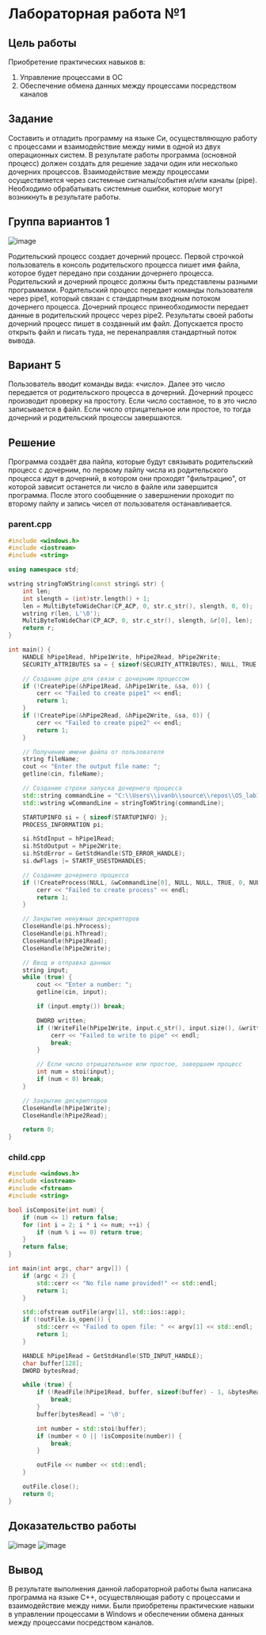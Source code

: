 # Лабораторная работа №1

## Цель работы
Приобретение практических навыков в:
  1. Управление процессами в ОС
  2. Обеспечение обмена данных между процессами посредством каналов

## Задание
Составить и отладить программу на языке Си, осуществляющую работу с процессами и
взаимодействие между ними в одной из двух операционных систем. В результате работы
программа (основной процесс) должен создать для решение задачи один или несколько
дочерних процессов. Взаимодействие между процессами осуществляется через системные
сигналы/события и/или каналы (pipe).
Необходимо обрабатывать системные ошибки, которые могут возникнуть в результате работы.

## Группа вариантов 1

![image](https://github.com/user-attachments/assets/85fe6f8b-a2c3-407d-acdf-aa2106fa270c)

Родительский процесс создает дочерний процесс. Первой строчкой пользователь в консоль
родительского процесса пишет имя файла, которое будет передано при создании дочернего
процесса. Родительский и дочерний процесс должны быть представлены разными программами.
Родительский процесс передает команды пользователя через pipe1, который связан с
стандартным входным потоком дочернего процесса. Дочерний процесс принеобходимости
передает данные в родительский процесс через pipe2. Результаты своей работы дочерний
процесс пишет в созданный им файл. Допускается просто открыть файл и писать туда, не
перенаправляя стандартный поток вывода.

## Вариант 5

Пользователь вводит команды вида: «число<endline>». Далее это число передается от
родительского процесса в дочерний. Дочерний процесс производит проверку на простоту. Если
число составное, то в это число записывается в файл. Если число отрицательное или простое, то
тогда дочерний и родительский процессы завершаются.

## Решение
Программа создаёт два пайпа, которые будут связывать родительский процесс с дочерним, по первому
пайпу числа из родительского процесса идут в дочерний, в котором они проходят "фильтрацию", от
которой зависит останется ли число в файле или завершится программа. После этого сообщенние о завершнении
проходит по второму пайпу и запись чисел от пользователя останавливается.

### parent.cpp
```cpp
#include <windows.h>
#include <iostream>
#include <string>

using namespace std;

wstring stringToWString(const string& str) {
    int len;
    int slength = (int)str.length() + 1;
    len = MultiByteToWideChar(CP_ACP, 0, str.c_str(), slength, 0, 0);
    wstring r(len, L'\0');
    MultiByteToWideChar(CP_ACP, 0, str.c_str(), slength, &r[0], len);
    return r;
}

int main() {
    HANDLE hPipe1Read, hPipe1Write, hPipe2Read, hPipe2Write;
    SECURITY_ATTRIBUTES sa = { sizeof(SECURITY_ATTRIBUTES), NULL, TRUE };

    // Создание pipe для связи с дочерним процессом
    if (!CreatePipe(&hPipe1Read, &hPipe1Write, &sa, 0)) {
        cerr << "Failed to create pipe1" << endl;
        return 1;
    }
    if (!CreatePipe(&hPipe2Read, &hPipe2Write, &sa, 0)) {
        cerr << "Failed to create pipe2" << endl;
        return 1;
    }

    // Получение имени файла от пользователя
    string fileName;
    cout << "Enter the output file name: ";
    getline(cin, fileName);

    // Создание строки запуска дочернего процесса
    std::string commandLine = "C:\\Users\\ivanb\\source\\repos\\OS_lab1_child\\x64\\Debug\\OS_lab1_child.exe " + fileName;
    std::wstring wCommandLine = stringToWString(commandLine);

    STARTUPINFO si = { sizeof(STARTUPINFO) };
    PROCESS_INFORMATION pi;

    si.hStdInput = hPipe1Read;
    si.hStdOutput = hPipe2Write;
    si.hStdError = GetStdHandle(STD_ERROR_HANDLE);
    si.dwFlags |= STARTF_USESTDHANDLES;

    // Создание дочернего процесса
    if (!CreateProcess(NULL, &wCommandLine[0], NULL, NULL, TRUE, 0, NULL, NULL, &si, &pi)) {
        cerr << "Failed to create process" << endl;
        return 1;
    }

    // Закрытие ненужных дескрипторов
    CloseHandle(pi.hProcess);
    CloseHandle(pi.hThread);
    CloseHandle(hPipe1Read);
    CloseHandle(hPipe2Write);

    // Ввод и отправка данных
    string input;
    while (true) {
        cout << "Enter a number: ";
        getline(cin, input);

        if (input.empty()) break;

        DWORD written;
        if (!WriteFile(hPipe1Write, input.c_str(), input.size(), &written, NULL)) {
            cerr << "Failed to write to pipe" << endl;
            break;
        }

        // Если число отрицательное или простое, завершаем процесс
        int num = stoi(input);
        if (num < 0) break;
    }

    // Закрытие дескрипторов
    CloseHandle(hPipe1Write);
    CloseHandle(hPipe2Read);

    return 0;
}
```
### child.cpp
```cpp
#include <windows.h>
#include <iostream>
#include <fstream>
#include <string>

bool isComposite(int num) {
    if (num <= 1) return false;
    for (int i = 2; i * i <= num; ++i) {
        if (num % i == 0) return true;
    }
    return false;
}

int main(int argc, char* argv[]) {
    if (argc < 2) {
        std::cerr << "No file name provided!" << std::endl;
        return 1;
    }

    std::ofstream outFile(argv[1], std::ios::app);
    if (!outFile.is_open()) {
        std::cerr << "Failed to open file: " << argv[1] << std::endl;
        return 1;
    }

    HANDLE hPipe1Read = GetStdHandle(STD_INPUT_HANDLE);
    char buffer[128];
    DWORD bytesRead;

    while (true) {
        if (!ReadFile(hPipe1Read, buffer, sizeof(buffer) - 1, &bytesRead, NULL) || bytesRead == 0) {
            break;
        }
        buffer[bytesRead] = '\0';

        int number = std::stoi(buffer);
        if (number < 0 || !isComposite(number)) {
            break;
        }

        outFile << number << std::endl;
    }

    outFile.close();
    return 0;
}
```
## Доказательство работы

![image](https://github.com/user-attachments/assets/bb1fdf74-9770-498a-9e5a-b9b610414361) 
![image](https://github.com/user-attachments/assets/156b89da-88ab-4cb1-8cbe-d9239cbe02a6)

## Вывод
В результате выполнения данной лабораторной работы была написана программа на языке С++, 
осуществляющая работу с процессами и взаимодействие между ними. Были приобретены практические 
навыки в управлении процессами в Windows и обеспечении обмена данных между процессами посредством каналов.
